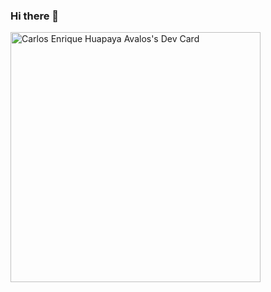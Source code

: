 ### Hi there 👋

<!--
**Carlos310197/Carlos310197** is a ✨ _special_ ✨ repository because its `README.md` (this file) appears on your GitHub profile.

Here are some ideas to get you started:

- 🔭 I’m currently working on ...
- 🌱 I’m currently learning ...
- 👯 I’m looking to collaborate on ...
- 🤔 I’m looking for help with ...
- 💬 Ask me about ...
- 📫 How to reach me: ...
- 😄 Pronouns: ...
- ⚡ Fun fact: ...
-->

<a href="https://app.daily.dev/CarlosHuapaya"><img src="https://api.daily.dev/devcards/d62c95837ef446a4a8428d4cc0bbc9b1.png?r=kpx" width="400" alt="Carlos Enrique Huapaya Avalos's Dev Card"/></a>
